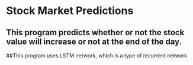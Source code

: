# Stock Market Predictions
## This program predicts whether or not the stock value will increase or not at the end of the day. 
##This program uses LSTM network, which is a type of recurrent network
